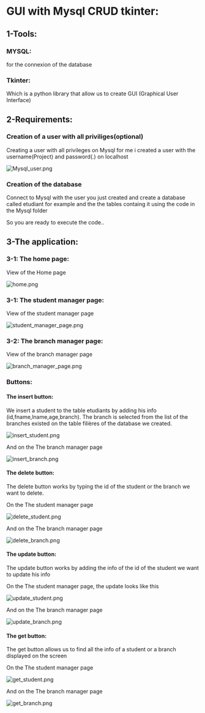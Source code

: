 # GUI with Mysql CRUD tkinter:

## 1-Tools:

### MYSQL:

for the connexion of the database

### Tkinter:

Which is a python library that allow us to create GUI (Graphical User Interface)

## 2-Requirements:

### Creation of a user with all priviliges(optional)

Creating a user with all privileges on Mysql for me i created a user with the username(Project) and password(.) on localhost

![Mysql_user.png](https://github.com/Abdelkabir-menani/GUI-with-Mysql-CRUD-tkinter/blob/main/Images/Mysql_user.png)

### Creation of the database

Connect to Mysql with the user you just created and create a database called etudiant for example and the the tables containg it using the code in the Mysql folder

So you are ready to execute the code..

## 3-The application:

### 3-1: The home page:

View of the Home page

![home.png](https://github.com/Abdelkabir-menani/GUI-with-Mysql-CRUD-tkinter/blob/main/Images/home.png)

### 3-1: The student manager page:

View of the student manager page

![student_manager_page.png](https://github.com/Abdelkabir-menani/GUI-with-Mysql-CRUD-tkinter/blob/main/Images/student_manager_page.png)


### 3-2: The branch manager page:

View of the branch manager page

![branch_manager_page.png](https://github.com/Abdelkabir-menani/GUI-with-Mysql-CRUD-tkinter/blob/main/Images/branch_manager_page.png)

### Buttons:

#### The insert button:

We insert a student to the table etudiants by adding his info (id,fname,lname,age,branch). The branch is selected from the list of the branches existed on the table filières of the database we created.

![insert_student.png](https://github.com/Abdelkabir-menani/GUI-with-Mysql-CRUD-tkinter/blob/main/Images/insert_student.png)

And on the The branch manager page

![insert_branch.png](https://github.com/Abdelkabir-menani/GUI-with-Mysql-CRUD-tkinter/blob/main/Images/insert_branch.png)

#### The delete button:

The delete button works by typing the id of the student or the branch we want to delete.

On the The student manager page

![delete_student.png](https://github.com/Abdelkabir-menani/GUI-with-Mysql-CRUD-tkinter/blob/main/Images/delete_student.png)

And on the The branch manager page

![delete_branch.png](https://github.com/Abdelkabir-menani/GUI-with-Mysql-CRUD-tkinter/blob/main/Images/delete_branch.png)

#### The update button:

The update button works by adding the info of the id of the student we want to update his info

On the The student manager page, the update looks like this

![update_student.png](https://github.com/Abdelkabir-menani/GUI-with-Mysql-CRUD-tkinter/blob/main/Images/update_student.png)

And on the The branch manager page

![update_branch.png](https://github.com/Abdelkabir-menani/GUI-with-Mysql-CRUD-tkinter/blob/main/Images/update_branch.png)

#### The get button:

The get button allows us to find all the info of a student or a branch displayed on the screen

On the The student manager page

![get_student.png](https://github.com/Abdelkabir-menani/GUI-with-Mysql-CRUD-tkinter/blob/main/Images/get_student.png)

And on the The branch manager page

![get_branch.png](https://github.com/Abdelkabir-menani/GUI-with-Mysql-CRUD-tkinter/blob/main/Images/get_branch.png)






